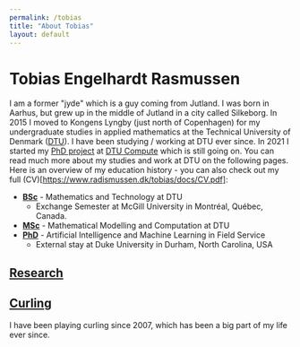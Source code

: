 ```yaml
---
permalink: /tobias
title: "About Tobias"
layout: default
---
```


# Tobias Engelhardt Rasmussen

I am a former "jyde" which is a guy coming from Jutland. I was born in Aarhus, but grew up in the middle of Jutland in a city called Silkeborg. In 2015 I moved to Kongens Lyngby (just north of Copenhagen) for my undergraduate studies in applied mathematics at the Technical University of Denmark ([DTU](https://www.dtu.dk)). I have been studying / working at DTU ever since. In 2021 I started my [PhD project](https://www.compute.dtu.dk/english/phd/current-phd/phd-stat/tobias-engelhardt-rasmussen) at [DTU Compute](https://www.compute.dtu.dk) which is still going on. You can read much more about my studies and work at DTU on the following pages. Here is an overview of my education history - you can also check out my full (CV)[https://www.radismussen.dk/tobias/docs/CV.pdf]:

- **[BSc]** - Mathematics and Technology at DTU
  - Exchange Semester at McGill University in Montréal, Québec, Canada.
- **[MSc]** - Mathematical Modelling and Computation at DTU
- **[PhD]** - Artificial Intelligence and Machine Learning in Field Service
  - External stay at Duke University in Durham, North Carolina, USA

## [Research]

## [Curling]

I have been playing curling since 2007, which has been a big part of my life ever since.

[Research]: tobias/research
[Curling]: tobias/curling
[BSc]: tobias/bachelors
[MSc]: tobias/masters
[PhD]: tobias/phd
